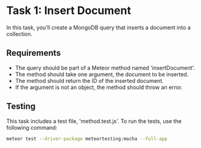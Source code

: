 # Task 1: Insert Document

In this task, you'll create a MongoDB query that inserts a document into a collection.

## Requirements

- The query should be part of a Meteor method named 'insertDocument'.
- The method should take one argument, the document to be inserted.
- The method should return the ID of the inserted document.
- If the argument is not an object, the method should throw an error.

## Testing

This task includes a test file, 'method.test.js'. To run the tests, use the following command:

```bash
meteor test --driver-package meteortesting:mocha --full-app
